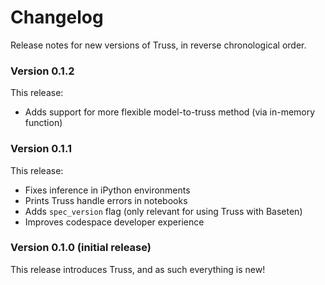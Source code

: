 # Changelog

Release notes for new versions of Truss, in reverse chronological order.

### Version 0.1.2

This release:

* Adds support for more flexible model-to-truss method (via in-memory function)

### Version 0.1.1

This release:

* Fixes inference in iPython environments
* Prints Truss handle errors in notebooks
* Adds `spec_version` flag (only relevant for using Truss with Baseten)
* Improves codespace developer experience

### Version 0.1.0 (initial release)

This release introduces Truss, and as such everything is new!
